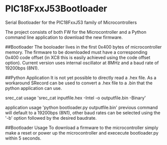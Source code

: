 # PIC18FxxJ53Bootloader
Serial Bootloader for the PIC18FxxJ53 family of Microcontrollers

The project consists of both FW for the Microcontroller and a Python command line application to download the new firmware.

##Bootloader
The booloader lives in the first 0x400 bytes of microcontroller memory. The firmware to be downloaded must have a corresponding 0x400 code offset (in XC8 this is easily achieved using the code offset option). 
Current version uses internal oscillator at 8MHz and a baud rate of 19200bps (8N1).

##Python Application
It is not yet possible to directly read a .hex file. As a workaround SRecord can be used to convert a .hex file to a .bin that the python application can use.

srec_cat usage 'srec_cat inputfile.hex -Intel -o outputfile.bin -Binary'

application usage 'python bootloader.py outputfile.bin'
previous command will default to a 19200bps (8N1), other baud rates can be selected using the '-b' option followed by the desired baudrate. 

##Bootloader Usage
To download a firmware to the microcontroller simply make a reset or power up the microcontroller and exececute bootloader.py within 5 seconds. 

